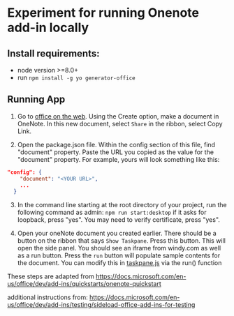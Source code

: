 
# Experiment for running Onenote add-in locally

## Install requirements:
- node version >=8.0+
- run
```npm install -g yo generator-office```

## Running App

1. Go to [office on the web](https://office.live.com/). Using the Create option, make a document in OneNote. In this new document, select `Share` in the ribbon, select Copy Link.

2. Open the package.json file. Within the config section of this file, find "document" property. Paste the URL you copied as the value for the "document" property. For example, yours will look something like this:

```json 
"config": {
    "document": "<YOUR URL>",
    ...
  }
```
3. In the command line starting at the root directory of your project, run the following command as admin: 
```npm run start:desktop```
if it asks for loopback, press "yes". You may need to verify certificate, press "yes". 

4. Open your oneNote document you created earlier. There should be a button on the ribbon that says `Show Taskpane`. Press this button. This will open the side panel. You should see an iframe from windy.com as well as a run button. Press the `run` button will populate sample contents for the document. You can modify this in [taskpane.js](src\taskpane\taskpane.js) via the run() function

These steps are adapted from https://docs.microsoft.com/en-us/office/dev/add-ins/quickstarts/onenote-quickstart

additional instructions from: https://docs.microsoft.com/en-us/office/dev/add-ins/testing/sideload-office-add-ins-for-testing
